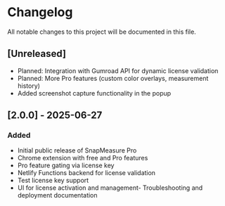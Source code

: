 # Changelog

All notable changes to this project will be documented in this file.

## [Unreleased]
- Planned: Integration with Gumroad API for dynamic license validation
- Planned: More Pro features (custom color overlays, measurement history)
- Added screenshot capture functionality in the popup

## [2.0.0] - 2025-06-27
### Added
- Initial public release of SnapMeasure Pro
- Chrome extension with free and Pro features
- Pro feature gating via license key
- Netlify Functions backend for license validation
- Test license key support
- UI for license activation and management- Troubleshooting and deployment documentation
